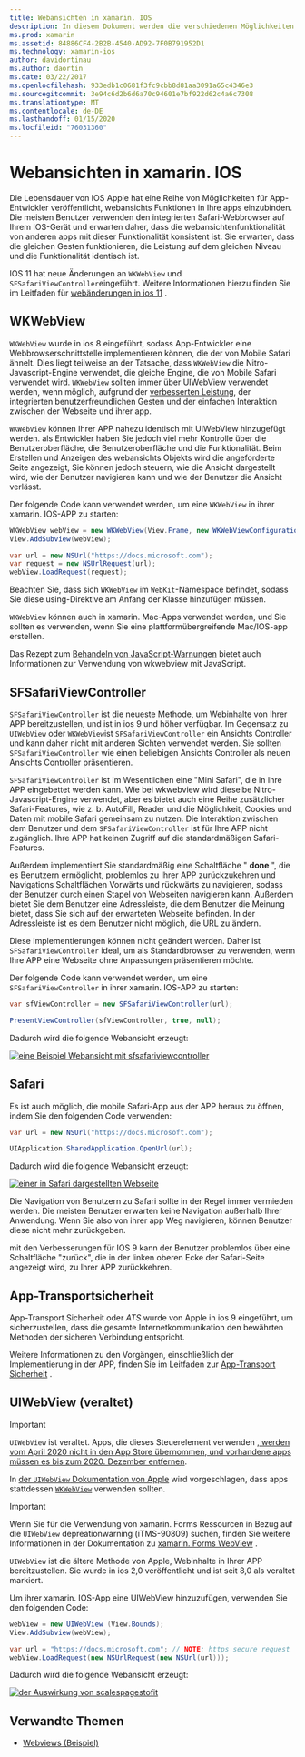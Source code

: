 ```yaml
---
title: Webansichten in xamarin. IOS
description: In diesem Dokument werden die verschiedenen Möglichkeiten beschrieben, wie eine xamarin. IOS-App Webinhalte anzeigen kann. Darin werden wkwebview, sfsafariviewcontroller, Safari und App-Transportsicherheit erläutert.
ms.prod: xamarin
ms.assetid: 84886CF4-2B2B-4540-AD92-7F0B791952D1
ms.technology: xamarin-ios
author: davidortinau
ms.author: daortin
ms.date: 03/22/2017
ms.openlocfilehash: 933edb1c0681f3fc9cbb8d81aa3091a65c4346e3
ms.sourcegitcommit: 3e94c6d2b6d6a70c94601e7bf922d62c4a6c7308
ms.translationtype: MT
ms.contentlocale: de-DE
ms.lasthandoff: 01/15/2020
ms.locfileid: "76031360"
---
```

# <a name="web-views-in-xamarinios"></a>Webansichten in xamarin. IOS

Die Lebensdauer von IOS Apple hat eine Reihe von Möglichkeiten für App-Entwickler veröffentlicht, webansichts Funktionen in Ihre apps einzubinden. Die meisten Benutzer verwenden den integrierten Safari-Webbrowser auf Ihrem IOS-Gerät und erwarten daher, dass die webansichtenfunktionalität von anderen apps mit dieser Funktionalität konsistent ist. Sie erwarten, dass die gleichen Gesten funktionieren, die Leistung auf dem gleichen Niveau und die Funktionalität identisch ist.

IOS 11 hat neue Änderungen an `WKWebView` und `SFSafariViewController`eingeführt. Weitere Informationen hierzu finden Sie im Leitfaden für [webänderungen in ios 11](~/ios/platform/introduction-to-ios11/web.md) .

## <a name="wkwebview"></a>WKWebView

`WKWebView` wurde in ios 8 eingeführt, sodass App-Entwickler eine Webbrowserschnittstelle implementieren können, die der von Mobile Safari ähnelt. Dies liegt teilweise an der Tatsache, dass `WKWebView` die Nitro-Javascript-Engine verwendet, die gleiche Engine, die von Mobile Safari verwendet wird. `WKWebView` sollten immer über UIWebView verwendet werden, wenn möglich, aufgrund der [verbesserten Leistung](http://blog.initlabs.com/post/100113463211/wkwebview-vs-uiwebview), der integrierten benutzerfreundlichen Gesten und der einfachen Interaktion zwischen der Webseite und ihrer app.
  
`WKWebView` können Ihrer APP nahezu identisch mit UIWebView hinzugefügt werden. als Entwickler haben Sie jedoch viel mehr Kontrolle über die Benutzeroberfläche, die Benutzeroberfläche und die Funktionalität. Beim Erstellen und Anzeigen des webansichts Objekts wird die angeforderte Seite angezeigt, Sie können jedoch steuern, wie die Ansicht dargestellt wird, wie der Benutzer navigieren kann und wie der Benutzer die Ansicht verlässt.  

Der folgende Code kann verwendet werden, um eine `WKWebView` in ihrer xamarin. IOS-APP zu starten:

```csharp
WKWebView webView = new WKWebView(View.Frame, new WKWebViewConfiguration());
View.AddSubview(webView);

var url = new NSUrl("https://docs.microsoft.com");
var request = new NSUrlRequest(url);
webView.LoadRequest(request);
```

Beachten Sie, dass sich `WKWebView` im `WebKit`-Namespace befindet, sodass Sie diese using-Direktive am Anfang der Klasse hinzufügen müssen.

`WKWebView` können auch in xamarin. Mac-Apps verwendet werden, und Sie sollten es verwenden, wenn Sie eine plattformübergreifende Mac/IOS-app erstellen.

Das Rezept zum [Behandeln von JavaScript-Warnungen](https://github.com/xamarin/recipes/tree/master/Recipes/ios/content_controls/web_view/handle_javascript_alerts) bietet auch Informationen zur Verwendung von wkwebview mit JavaScript.

## <a name="sfsafariviewcontroller"></a>SFSafariViewController

 `SFSafariViewController` ist die neueste Methode, um Webinhalte von Ihrer APP bereitzustellen, und ist in ios 9 und höher verfügbar. Im Gegensatz zu `UIWebView` oder `WKWebView`ist `SFSafariViewController` ein Ansichts Controller und kann daher nicht mit anderen Sichten verwendet werden. Sie sollten `SFSafariViewController` wie einen beliebigen Ansichts Controller als neuen Ansichts Controller präsentieren.

 `SFSafariViewController` ist im Wesentlichen eine "Mini Safari", die in Ihre APP eingebettet werden kann. Wie bei wkwebview wird dieselbe Nitro-Javascript-Engine verwendet, aber es bietet auch eine Reihe zusätzlicher Safari-Features, wie z. b. AutoFill, Reader und die Möglichkeit, Cookies und Daten mit mobile Safari gemeinsam zu nutzen. Die Interaktion zwischen dem Benutzer und dem `SFSafariViewController` ist für Ihre APP nicht zugänglich. Ihre APP hat keinen Zugriff auf die standardmäßigen Safari-Features.

Außerdem implementiert Sie standardmäßig eine Schaltfläche " **done** ", die es Benutzern ermöglicht, problemlos zu Ihrer APP zurückzukehren und Navigations Schaltflächen Vorwärts und rückwärts zu navigieren, sodass der Benutzer durch einen Stapel von Webseiten navigieren kann. Außerdem bietet Sie dem Benutzer eine Adressleiste, die dem Benutzer die Meinung bietet, dass Sie sich auf der erwarteten Webseite befinden. In der Adressleiste ist es dem Benutzer nicht möglich, die URL zu ändern. 

Diese Implementierungen können nicht geändert werden. Daher ist `SFSafariViewController` ideal, um als Standardbrowser zu verwenden, wenn Ihre APP eine Webseite ohne Anpassungen präsentieren möchte.

Der folgende Code kann verwendet werden, um eine `SFSafariViewController` in ihrer xamarin. IOS-APP zu starten:

```csharp
var sfViewController = new SFSafariViewController(url);

PresentViewController(sfViewController, true, null);
```

Dadurch wird die folgende Webansicht erzeugt:

[![eine Beispiel Webansicht mit sfsafariviewcontroller](webview-images/sfsafariviewcontroller.png)](webview-images/sfsafariviewcontroller.png#lightbox)

## <a name="safari"></a>Safari

Es ist auch möglich, die mobile Safari-App aus der APP heraus zu öffnen, indem Sie den folgenden Code verwenden:

```csharp
var url = new NSUrl("https://docs.microsoft.com");

UIApplication.SharedApplication.OpenUrl(url);
```

Dadurch wird die folgende Webansicht erzeugt:

[![einer in Safari dargestellten Webseite](webview-images/safari.png)](webview-images/safari.png#lightbox)

Die Navigation von Benutzern zu Safari sollte in der Regel immer vermieden werden. Die meisten Benutzer erwarten keine Navigation außerhalb Ihrer Anwendung. Wenn Sie also von ihrer app Weg navigieren, können Benutzer diese nicht mehr zurückgeben.

mit den Verbesserungen für IOS 9 kann der Benutzer problemlos über eine Schaltfläche "zurück", die in der linken oberen Ecke der Safari-Seite angezeigt wird, zu Ihrer APP zurückkehren.

## <a name="app-transport-security"></a>App-Transportsicherheit

App-Transport Sicherheit oder *ATS* wurde von Apple in ios 9 eingeführt, um sicherzustellen, dass die gesamte Internetkommunikation den bewährten Methoden der sicheren Verbindung entspricht.

Weitere Informationen zu den Vorgängen, einschließlich der Implementierung in der APP, finden Sie im Leitfaden zur [App-Transport Sicherheit](~/ios/app-fundamentals/ats.md) .

## <a name="uiwebview-deprecated"></a>UIWebView (veraltet)

> [!IMPORTANT]
> `UIWebView` ist veraltet. Apps, die dieses Steuerelement verwenden [, werden vom April 2020 nicht in den App Store übernommen, und vorhandene apps müssen es bis zum 2020. Dezember entfernen](https://developer.apple.com/news/?id=12232019b).
> 
> In [der `UIWebView` Dokumentation von Apple](https://developer.apple.com/documentation/uikit/uiwebview) wird vorgeschlagen, dass apps stattdessen [`WKWebView`](#wkwebview) verwenden sollten.

> [!IMPORTANT]
> Wenn Sie für die Verwendung von xamarin. Forms Ressourcen in Bezug auf die `UIWebView` depreationwarning (iTMS-90809) suchen, finden Sie weitere Informationen in der Dokumentation zu [xamarin. Forms WebView](~/xamarin-forms/user-interface/webview.md#uiwebview-deprecation-and-app-store-rejection-itms-90809) .

`UIWebView` ist die ältere Methode von Apple, Webinhalte in Ihrer APP bereitzustellen. Sie wurde in ios 2,0 veröffentlicht und ist seit 8,0 als veraltet markiert.

Um ihrer xamarin. IOS-App eine UIWebView hinzuzufügen, verwenden Sie den folgenden Code:

```csharp
webView = new UIWebView (View.Bounds);
View.AddSubview(webView);

var url = "https://docs.microsoft.com"; // NOTE: https secure request
webView.LoadRequest(new NSUrlRequest(new NSUrl(url)));
```

Dadurch wird die folgende Webansicht erzeugt:

[![der Auswirkung von scalespagestofit](webview-images/webview.png)](webview-images/webview.png#lightbox)

## <a name="related-links"></a>Verwandte Themen

- [Webviews (Beispiel)](https://docs.microsoft.com/samples/xamarin/ios-samples/webview)
